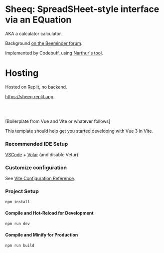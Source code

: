 # Sheeq: SpreadSHeet-style interface via an EQuation

AKA a calculator calculator.

Background 
[on the Beeminder forum](https://forum.beeminder.com/t/turning-greek-yogurt-into-junk-food/12184/2?u=dreev).

Implemented by Codebuff, using 
[Narthur's tool](https://codebuff.nathanarthur.com/?step=4&pm=bun&fw=vue&ts=true&deploy=render).

# Hosting

Hosted on Replit, no backend.

<https://sheeq.replit.app>

<br>&nbsp;<br>

[Boilerplate from Vue and Vite or whatever follows]

This template should help get you started developing with Vue 3 in Vite.

### Recommended IDE Setup

[VSCode](https://code.visualstudio.com/) + [Volar](https://marketplace.visualstudio.com/items?itemName=Vue.volar) (and disable Vetur).

### Customize configuration

See [Vite Configuration Reference](https://vite.dev/config/).

### Project Setup

```sh
npm install
```

#### Compile and Hot-Reload for Development

```sh
npm run dev
```

#### Compile and Minify for Production

```sh
npm run build
```
